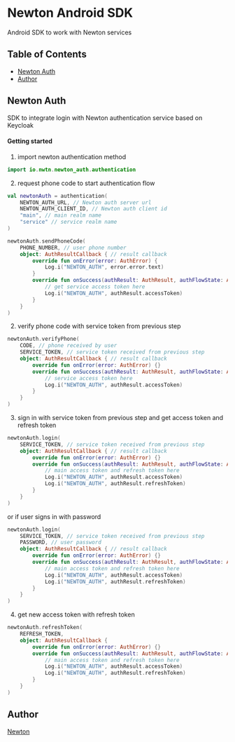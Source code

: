 # Newton Android SDK

Android SDK to work with Newton services

## Table of Contents

- [Newton Auth](#newton-auth)
- [Author](#author)

## Newton Auth

SDK to integrate login with Newton authentication service based on Keycloak

#### Getting started

1. import newton authentication method

```kotlin
import io.nwtn.newton_auth.authentication
```

2. request phone code to start authentication flow
```kotlin
val newtonAuth = authentication(
    NEWTON_AUTH_URL, // Newton auth server url
    NEWTON_AUTH_CLIENT_ID, // Newton auth client id
    "main", // main realm name
    "service" // service realm name
)

newtonAuth.sendPhoneCode(
    PHONE_NUMBER, // user phone number
    object: AuthResultCallback { // result callback
        override fun onError(error: AuthError) {
            Log.i("NEWTON_AUTH", error.error.text)
        }
        override fun onSuccess(authResult: AuthResult, authFlowState: AuthFlowState?) {
            // get service access token here
            Log.i("NEWTON_AUTH", authResult.accessToken)    
        }
    }
)
```

2. verify phone code with service token from previous step

```kotlin
newtonAuth.verifyPhone(
    CODE, // phone received by user
    SERVICE_TOKEN, // service token received from previous step
    object: AuthResultCallback { // result callback
        override fun onError(error: AuthError) {}
        override fun onSuccess(authResult: AuthResult, authFlowState: AuthFlowState?) {
            // service access token here
            Log.i("NEWTON_AUTH", authResult.accessToken)
        }
    }
)
```

3. sign in with service token from previous step and get access token and refresh token
```kotlin
newtonAuth.login(
    SERVICE_TOKEN, // service token received from previous step
    object: AuthResultCallback { // result callback
        override fun onError(error: AuthError) {}
        override fun onSuccess(authResult: AuthResult, authFlowState: AuthFlowState?) {
            // main access token and refresh token here
            Log.i("NEWTON_AUTH", authResult.accessToken)
            Log.i("NEWTON_AUTH", authResult.refreshToken)
        }
    }
)
```

or if user signs in with password

```kotlin
newtonAuth.login(
    SERVICE_TOKEN, // service token received from previous step
    PASSWORD, // user password
    object: AuthResultCallback { // result callback
        override fun onError(error: AuthError) {}
        override fun onSuccess(authResult: AuthResult, authFlowState: AuthFlowState?) {
            // main access token and refresh token here
            Log.i("NEWTON_AUTH", authResult.accessToken)
            Log.i("NEWTON_AUTH", authResult.refreshToken)
        }
    }
)
```

4. get new access token with refresh token
```kotlin
newtonAuth.refreshToken(
    REFRESH_TOKEN,
    object: AuthResultCallback {
        override fun onError(error: AuthError) {}
        override fun onSuccess(authResult: AuthResult, authFlowState: AuthFlowState?) {
            // main access token and refresh token here
            Log.i("NEWTON_AUTH", authResult.accessToken)
            Log.i("NEWTON_AUTH", authResult.refreshToken)
        }
    }
)
```

## Author

[Newton](https://nwtn.io/)
